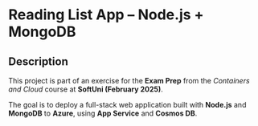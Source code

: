 # Reading List App – Node.js + MongoDB

## Description  
This project is part of an exercise for the **Exam Prep** from the _Containers and Cloud_ course at **SoftUni (February 2025)**.

The goal is to deploy a full-stack web application built with **Node.js** and **MongoDB** to **Azure**, using **App Service** and **Cosmos DB**.
